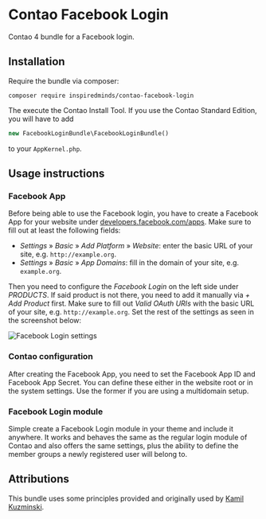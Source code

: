 Contao Facebook Login
=====================

Contao 4 bundle for a Facebook login.

## Installation

Require the bundle via composer:
```
composer require inspiredminds/contao-facebook-login
```
The execute the Contao Install Tool. If you use the Contao Standard Edition, you will have to add
```php
new FacebookLoginBundle\FacebookLoginBundle()
```
to your `AppKernel.php`.

## Usage instructions

### Facebook App

Before being able to use the Facebook login, you have to create a Facebook App for your website under [developers.facebook.com/apps](https://developers.facebook.com/apps). Make sure to fill out at least the following fields:

* _Settings_ » _Basic_ » _Add Platform_ » _Website_: enter the basic URL of your site, e.g. `http://example.org`.
* _Settings_ » _Basic_ » _App Domains_: fill in the domain of your site, e.g. `example.org`.

Then you need to configure the _Facebook Login_ on the left side under _PRODUCTS_. If said product is not there, you need to add it manually via _+ Add Product_ first. Make sure to fill out _Valid OAuth URIs_ with the basic URL of your site, e.g. `http://example.org`. Set the rest of the settings as seen in the screenshot below:

![Facebook Login settings](https://github.com/inspiredminds/contao-facebook-login/raw/master/facebook-login-settings.png)

### Contao configuration

After creating the Facebook App, you need to set the Facebook App ID and Facebook App Secret. You can define these either in the website root or in the system settings. Use the former if you are using a multidomain setup.

### Facebook Login module

Simple create a Facebook Login module in your theme and include it anywhere. It works and behaves the same as the regular login module of Contao and also offers the same settings, plus the ability to define the member groups a newly registered user will belong to.

## Attributions

This bundle uses some principles provided and originally used by [Kamil Kuzminski](https://github.com/qzminski).
